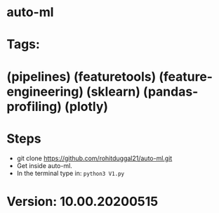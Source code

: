 # auto-ml
# Tags: 
# (pipelines) (featuretools) (feature-engineering) (sklearn) (pandas-profiling) (plotly)

# Steps
- git clone https://github.com/rohitduggal21/auto-ml.git
- Get inside auto-ml.
- In the terminal type in: `python3 V1.py`

# Version: 10.00.20200515
